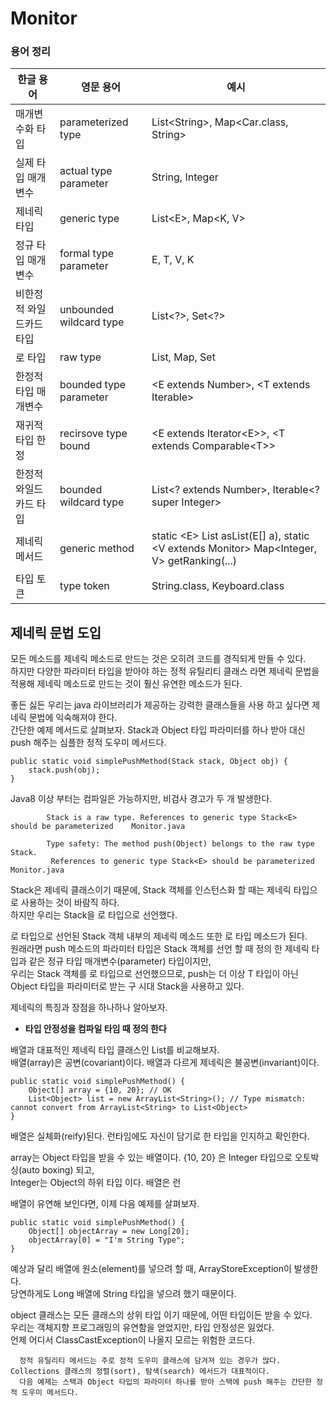 # Monitor

### **용어 정리**
|한글 용어|영문 용어|예시|
|------|---|---|
|매개변수화 타입|parameterized type|List\<String>, Map\<Car.class, String>|
|실제 타입 매개변수|actual type parameter|String, Integer|
|제네릭 타입|generic type|List\<E>, Map<K, V>|
|정규 타입 매개변수|formal type parameter|E, T, V, K|
|비한정적 와일드카드 타입|unbounded wildcard type|List\<?>, Set\<?>|
|로 타입|raw type|List, Map, Set|
|한정적 타입 매개변수|bounded type parameter|\<E extends Number>, \<T extends Iterable>|
|재귀적 타입 한정|recirsove type bound|\<E extends Iterator\<E>>, <T extends Comparable\<T>>|
|한정적 와일드카드 타입|bounded wildcard type|List\<? extends Number>, Iterable<? super Integer>|
|제네릭 메서드|generic method|static \<E> List<E> asList(E[] a), static \<V extends Monitor> Map<Integer, V> getRanking(...)|
|타입 토큰|type token|String.class, Keyboard.class|

## 제네릭 문법 도입

모든 메소드를 제네릭 메소드로 만드는 것은 오히려 코드를 경직되게 만들 수 있다.  
하지만 다양한 파라미터 타입을 받아야 하는 정적 유틸리티 클래스 라면 제네릭 문법을 적용해 제네릭 메소드로 만드는 것이 훨신 유연한 메소드가 된다.  
  
좋든 싫든 우리는 java 라이브러리가 제공하는 강력한 클래스들을 사용 하고 싶다면 제네릭 문법에 익숙해져야 한다.  
간단한 예제 메서드로 살펴보자. Stack과 Object 타입 파라미터를 하나 받아 대신 push 해주는 심플한 정적 도우미 메서드다.

```
public static void simplePushMethod(Stack stack, Object obj) {
	stack.push(obj);
}
```

Java8 이상 부터는 컴파일은 가능하지만, 비검사 경고가 두 개 발생한다.

			Stack is a raw type. References to generic type Stack<E> should be parameterized	Monitor.java  

			Type safety: The method push(Object) belongs to the raw type Stack. 
			 References to generic type Stack<E> should be parameterized	Monitor.java
Stack은 제네릭 클래스이기 때문에, Stack 객체를 인스턴스화 할 때는 제네릭 타입으로 사용하는 것이 바람직 하다.  
하지만 우리는 Stack을 로 타입으로 선언했다. 
  
로 타입으로 선언된 Stack 객체 내부의 제네릭 메소드 또한 로 타입 메소드가 된다.  
원래라면 push 메소드의 파라미터 타입은 Stack 객체를 선언 할 때 정의 한 제네릭 타입과 같은 정규 타입 매개변수(parameter) 타입이지만,  
우리는 Stack 객체를 로 타입으로 선언했으므로, push는 더 이상 T 타입이 아닌 Object 타입을 파라미터로 받는 구 시대 Stack을 사용하고 있다.
  
제네릭의 특징과 장점을 하나하나 알아보자.

- **타입 안정성을 컴파일 타임 때 정의 한다**  

배열과 대표적인 제네릭 타입 클래스인 List를 비교해보자.  
배열(array)은 공변(covariant)이다. 배열과 다르게 제네릭은 불공변(invariant)이다.

```
public static void simplePushMethod() {
	Object[] array = {10, 20}; // OK
	List<Object> list = new ArrayList<String>(); // Type mismatch: cannot convert from ArrayList<String> to List<Object>
}
```
배열은 실체화(reify)된다. 런타임에도 자신이 담기로 한 타입을 인지하고 확인한다.
  
array는 Object 타입을 받을 수 있는 배열이다. {10, 20} 은 Integer 타입으로 오토박싱(auto boxing) 되고,  
Integer는 Object의 하위 타입 이다. 배열은 런

배열이 유연해 보인다면, 이제 다음 예제를 살펴보자.

```
public static void simplePushMethod() {
	Object[] objectArray = new Long[20];
	objectArray[0] = "I'm String Type";
}
```

예상과 달리 배열에 원소(element)를 넣으려 할 때, ArrayStoreException이 발생한다.  
당연하게도 Long 배열에 String 타입을 넣으려 했기 때문이다.  
    
object 클래스는 모든 클래스의 상위 타입 이기 때문에, 어떤 타입이든 받을 수 있다.  
우리는 객체지향 프로그래밍의 유연함을 얻었지만, 타입 안정성은 잃었다.  
언제 어디서 ClassCastException이 나올지 모르는 위험한 코드다.




      정적 유틸리티 메서드는 주로 정적 도우미 클래스에 담겨져 있는 경우가 많다. Collections 클래스의 정렬(sort), 탐색(search) 메서드가 대표적이다.  
      다음 예제는 스택과 Object 타입의 파라미터 하나를 받아 스택에 push 해주는 간단한 정적 도우미 메서드다.